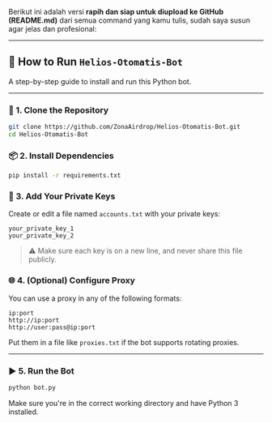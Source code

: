 
Berikut ini adalah versi **rapih dan siap untuk diupload ke GitHub (README.md)** dari semua command yang kamu tulis, sudah saya susun agar jelas dan profesional:

---

## 🚀 How to Run `Helios-Otomatis-Bot`

A step-by-step guide to install and run this Python bot.

---

### 🔧 1. Clone the Repository

```bash
git clone https://github.com/ZonaAirdrop/Helios-Otomatis-Bot.git
cd Helios-Otomatis-Bot
```
### 📦 2. Install Dependencies

```bash
pip install -r requirements.txt
```
### 🔑 3. Add Your Private Keys

Create or edit a file named `accounts.txt` with your private keys:

```
your_private_key_1
your_private_key_2
```

> ⚠️ Make sure each key is on a new line, and never share this file publicly.

### 🌐 4. (Optional) Configure Proxy

You can use a proxy in any of the following formats:

```
ip:port
http://ip:port
http://user:pass@ip:port
```

Put them in a file like `proxies.txt` if the bot supports rotating proxies.

---

### ▶️ 5. Run the Bot

```bash
python bot.py
```

Make sure you're in the correct working directory and have Python 3 installed.

